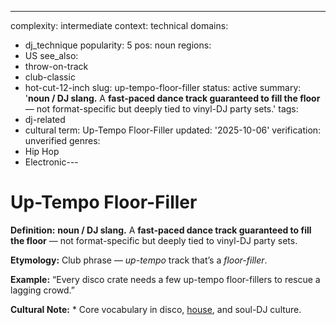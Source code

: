 ---
complexity: intermediate
context: technical
domains:
- dj_technique
popularity: 5
pos: noun
regions:
- US
see_also:
- throw-on-track
- club-classic
- hot-cut-12-inch
slug: up-tempo-floor-filler
status: active
summary: '**noun / DJ slang.** A **fast-paced dance track guaranteed to fill the floor**
  — not format-specific but deeply tied to vinyl-DJ party sets.'
tags:
- dj-related
- cultural
term: Up-Tempo Floor-Filler
updated: '2025-10-06'
verification: unverified
genres:
- Hip Hop
- Electronic---

# Up-Tempo Floor-Filler

**Definition:** **noun / DJ slang.** A **fast-paced dance track guaranteed to fill the floor** — not format-specific but deeply tied to vinyl-DJ party sets.

**Etymology:** Club phrase — *up-tempo* track that’s a *floor-filler*.

**Example:** “Every disco crate needs a few up-tempo floor-fillers to rescue a lagging crowd.”

**Cultural Note:** * Core vocabulary in disco, [house](../h/house.md), and soul-DJ culture.

